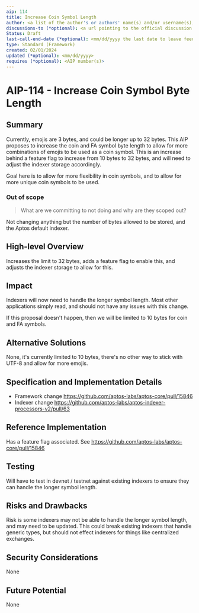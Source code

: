 ```yaml
---
aip: 114
title: Increase Coin Symbol Length
author: <a list of the author's or authors' name(s) and/or username(s), or name(s) and email(s). Details are below.>
discussions-to (*optional): <a url pointing to the official discussion thread>
Status: Draft
last-call-end-date (*optional): <mm/dd/yyyy the last date to leave feedbacks and reviews>
type: Standard (Framework)
created: 02/01/2024
updated (*optional): <mm/dd/yyyy>
requires (*optional): <AIP number(s)>
---
```


# AIP-114 - Increase Coin Symbol Byte Length

## Summary

Currently, emojis are 3 bytes, and could be longer up to 32 bytes. This AIP proposes to increase the coin and FA symbol
byte length to allow for more combinations of emojis to be used as a coin symbol. This is an increase behind a feature
flag to increase from 10 bytes to 32 bytes, and will need to adjust the indexer storage accordingly.

Goal here is to allow for more flexibility in coin symbols, and to allow for more unique coin symbols to be used.

### Out of scope

> What are we committing to not doing and why are they scoped out?

Not changing anything but the number of bytes allowed to be stored, and the Aptos default indexer.

## High-level Overview

Increases the limit to 32 bytes, adds a feature flag to enable this, and adjusts the indexer storage to allow for this.

## Impact

Indexers will now need to handle the longer symbol length. Most other applications simply read, and should not have any
issues with this change.

If this proposal doesn't happen, then we will be limited to 10 bytes for coin and FA symbols.

## Alternative Solutions

None, it's currently limited to 10 bytes, there's no other way to stick with UTF-8 and allow for more emojis.

## Specification and Implementation Details

- Framework change https://github.com/aptos-labs/aptos-core/pull/15846
- Indexer change https://github.com/aptos-labs/aptos-indexer-processors-v2/pull/63

## Reference Implementation

Has a feature flag associated. See https://github.com/aptos-labs/aptos-core/pull/15846

## Testing

Will have to test in devnet / testnet against existing indexers to ensure they can handle the longer symbol length.

## Risks and Drawbacks

Risk is some indexers may not be able to handle the longer symbol length, and may need to be updated. This could break
existing indexers that handle generic types, but should not effect indexers for things like centralized exchanges.

## Security Considerations

None

## Future Potential

None
